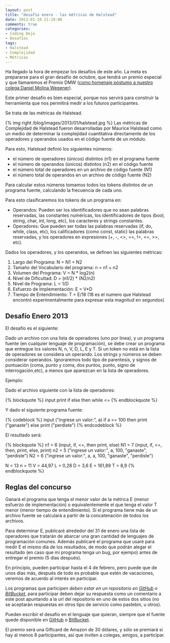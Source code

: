 ```yaml
---
layout: post
title: "desafío enero - las métricas de Halstead"
date: 2013-01-10 21:19:00
comments: true
categories:
- Coding Dojo
- Desafíos
tags:
- Halstead
- Complejidad
- Métricas
---
```


Ha llegado la hora de empezar los desafíos de este año. La meta es prepararse para el gran desafío de octubre, que tendrá un premio especial y que llamaremos el Premio DMW ([como homenaje póstumo a nuestro colega Daniel Molina Wegener](http://www.programando.org/blog/2012/11/adios-daniel/)).

Este primer desafío es bien especial, porque nos servirá para construir la herramienta que nos permitirá medir a los futuros participantes.

Se trata de las métricas de Halstead.

<!-- more -->

{% img right /blog/images/2013/01/halstead.jpg %}
Las métricas de Complejidad de Halstead fueron desarrolladas por Maurice Halstead como un medio de determinar la complejidad cuantitativa  directamente de los operadores y operandos usados en el código fuente de un módulo.

Para esto, Halstead definió los siguientes números:

* el número de operadores (únicos) distintos (n1) en el programa fuente
* el número de operandos (únicos) distintos (n2) en el código fuente
* el número total de operadores en un archivo de código fuente (N1)
* el número total de operandos en un archivo de código fuente (N2)

Para calcular estos números tomamos todos los tokens distintos de un programa fuente, calculando la frecuencia de cada uno.

Para esto clasificaremos los tokens de un programa en:

* Operandos:  Pueden ser los identificadores que no sean palabras reservadas, las constantes numéricas, los identificadores de tipos (bool, string, char, int, long, etc), los caracteres y strings constantes.
* Operadores: Que pueden ser todas las palabras reservadas (if, do, while, class, etc), los calificadores (como const, static) las palabras reservadas, y los operadores en expresiones (+, -, <>, ==, !=, <=, >>, etc).

Dados los operadores, y los operandos, se definen las siguientes métricas:

1. Largo del Programa: N = N1 + N2
2. Tamaño del Vocabulario del programa: n = n1 + n2
3. Volumen del Programa: V = N * log2(n)
4. Nivel de Dificultad: D = (n1/2) * (N2/n2)
5. Nivel de Programa: L = 1/D
6. Esfuerzo de Implementación: E = V*D
7. Tiempo de Entendimiento: T = E/18 (18 es el numero que Halstead encontró experimentalmente para expresar esta magnitud en segundos)

## Desafío Enero 2013
El desafío es el siguiente:

Dado un archivo con una lista de operadores (uno por linea), y un programa fuente (en cualquier lenguaje de programación), se debe crear un programa que entregue los valores N, n, V, D, L, E y T. Si un token no está en la lista de operadores se considera un operando. Los strings y números se deben considerar operandos. Ignoraremos todo tipo de parentesis, y signos de puntuación (coma, punto y coma, dos puntos, punto, signo de interrogación,etc), a menos que aparezcan en la lista de operadores.

Ejemplo:

Dado el archivo siguiente con la lista de operadores:

{% blockquote %}
 input
 print
 if
 else
 then
 while
 <=
{% endblockquote %}

Y dado el siguiente programa fuente:

{% codeblock %}
 input ("ingrese un valor:", a)
 if a <= 100 then
    print ("ganaste")
 else
     print ("perdiste")
{% endcodeblock %}

El resultado será:

{% blockquote %}
n1 = 6 (input, if, <=, then print, else)
N1 = 7 (input, if, <=, then, print, else, print)
n2 = 5 ("ingrese un valor:", a, 100, "ganaste", "perdiste")
N2 = 6 ("ingrese un valor:", a, a, 100, "ganaste", "perdiste")

N = 13
n = 11
V = 44,97
L = 0,28
D = 3,6
E = 161,89
T = 8,9
{% endblockquote %}

## Reglas del concurso

Ganará el programa que tenga el menor valor de la métrica E (menor esfuerzo de implementación) o equivalentemente el que tenga el valor T menor (menor tiempo de entendimiento). Si el programa tiene más de un archivo fuente se calculará a partir de la concatenación de todos los archivos. 

Para determinar E, publicaré alrededor del 31 de enero una lista de operadores que tratarán de abarcar una gran cantidad de lenguajes de programación comunes. Además publicaré el programa que usaré para medir E el mismo día de los resultados, de modo que podrán alegar el resultado (en caso que mi programa  tenga un bug, por ejempo) antes de entregar el premio (5 días después). 

En principio, pueden participar hasta el 4 de febrero, pero puede que de unos días más, después de todo es probable que estén de vacaciones, veremos de acuerdo al interés en participar.

Los programas que participen _deben estar en un repositorio en [GitHub](https://github.com/) o [BitBucket](https://bitbucket.org/)_, para participar deben dejar su respuesta como un comentario a este post apuntando a la url del repositorio en uno de estos dos sitios (no se aceptarán respuestas en otros tipo de servicio como pastebin, u otros).

Pueden escribir el desafío en el lenguaje que quieran, siempre que el fuente quede disponible en [GitHub](https://github.com/) o [BitBucket](https://bitbucket.org/).

El premio será una Giftcard de Amazon de 30 dólares, y sólo se premiará si hay al menos 8 participantes, así que inviten a colegas, amigos, a participar.






